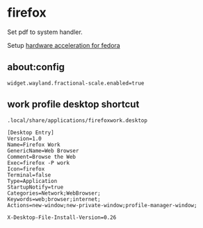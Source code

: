 # firefox

Set pdf to system handler. 

Setup [hardware acceleration for fedora](https://fedoraproject.org/wiki/Firefox_Hardware_acceleration)

## about:config

```
widget.wayland.fractional-scale.enabled=true
```

## work profile desktop shortcut

`.local/share/applications/firefoxwork.desktop`
```
[Desktop Entry]
Version=1.0
Name=Firefox Work
GenericName=Web Browser
Comment=Browse the Web
Exec=firefox -P work
Icon=firefox
Terminal=false
Type=Application
StartupNotify=true
Categories=Network;WebBrowser;
Keywords=web;browser;internet;
Actions=new-window;new-private-window;profile-manager-window;

X-Desktop-File-Install-Version=0.26
```
